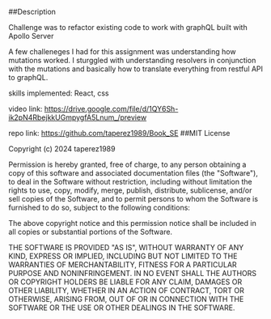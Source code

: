 ##Description

Challenge was to refactor existing code to work with graphQL built with Apollo Server

A few challeneges I had for this assignment was understanding how mutations worked. I sturggled with understanding resolvers in conjunction with the mutations and basically how to translate everything from restful API to graphQL.

skills implemented: React, css

video link: https://drive.google.com/file/d/1QY6Sh-ik2pN4RbejkkUGmpygfA5Lnum_/preview

repo link: https://github.com/taperez1989/Book_SE
##MIT License

Copyright (c) 2024 taperez1989

Permission is hereby granted, free of charge, to any person obtaining a copy of this software and associated documentation files (the "Software"), to deal in the Software without restriction, including without limitation the rights to use, copy, modify, merge, publish, distribute, sublicense, and/or sell copies of the Software, and to permit persons to whom the Software is furnished to do so, subject to the following conditions:

The above copyright notice and this permission notice shall be included in all copies or substantial portions of the Software.

THE SOFTWARE IS PROVIDED "AS IS", WITHOUT WARRANTY OF ANY KIND, EXPRESS OR IMPLIED, INCLUDING BUT NOT LIMITED TO THE WARRANTIES OF MERCHANTABILITY, FITNESS FOR A PARTICULAR PURPOSE AND NONINFRINGEMENT. IN NO EVENT SHALL THE AUTHORS OR COPYRIGHT HOLDERS BE LIABLE FOR ANY CLAIM, DAMAGES OR OTHER LIABILITY, WHETHER IN AN ACTION OF CONTRACT, TORT OR OTHERWISE, ARISING FROM, OUT OF OR IN CONNECTION WITH THE SOFTWARE OR THE USE OR OTHER DEALINGS IN THE SOFTWARE.